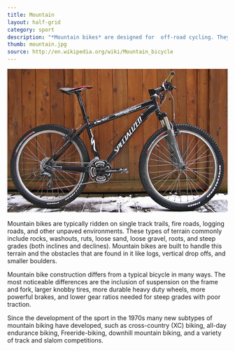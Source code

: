 ```yaml
---
title: Mountain
layout: half-grid
category: sport
description: "*Mountain bikes* are designed for  off-road cycling. They can traverse terrains that are unavailable to other bikes."
thumb: mountain.jpg
source: http://en.wikipedia.org/wiki/Mountain_bicycle
---
```


![Bike photo](img/bikes/mountain.jpg)

Mountain bikes are typically ridden on single track trails, fire roads, logging roads, and other unpaved environments. These types of terrain commonly include rocks, washouts, ruts, loose sand, loose gravel, roots, and steep grades (both inclines and declines). Mountain bikes are built to handle this terrain and the obstacles that are found in it like logs, vertical drop offs, and smaller boulders.

Mountain bike construction differs from a typical bicycle in many ways. The most noticeable differences are the inclusion of suspension on the frame and fork, larger knobby tires, more durable heavy duty wheels, more powerful brakes, and lower gear ratios needed for steep grades with poor traction.

Since the development of the sport in the 1970s many new subtypes of mountain biking have developed, such as cross-country (XC) biking, all-day endurance biking, Freeride-biking, downhill mountain biking, and a variety of track and slalom competitions.
